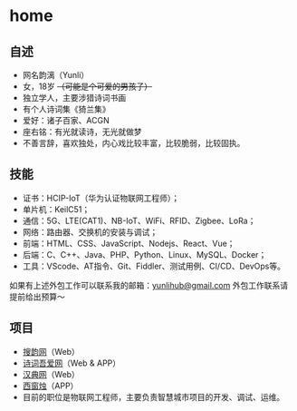 # home

## 自述

- 网名韵漓（Yunli）
- 女，18岁 ~~（可能是个可爱的男孩子）~~
- 独立学人，主要涉猎诗词书画
- 有个人诗词集《猗兰集》
- 爱好：诸子百家、ACGN
- 座右铭：有光就读诗，无光就做梦
- 不善言辞，喜欢独处，内心戏比较丰富，比较脆弱，比较固执。

## 技能

- 证书：HCIP-IoT（华为认证物联网工程师）；
- 单片机：KeilC51；
- 通信：5G、LTE(CAT1)、NB-IoT、WiFi、RFID、Zigbee、LoRa；
- 网络：路由器、交换机的安装与调试；
- 前端：HTML、CSS、JavaScript、Nodejs、React、Vue；
- 后端：C、C++、Java、PHP、Python、Linux、MySQL、Docker；
- 工具：VScode、AT指令、Git、Fiddler、测试用例、CI/CD、DevOps等。

如果有上述外包工作可以联系我的邮箱：yunlihub@gmail.com 外包工作联系请提前给出预算～

## 项目

- [搜韵网](https://sou-yun.cn/)（Web）
- [诗词吾爱网](http://52shici.com/)（Web & APP）
- [汉典网](https://www.zdic.net/)（Web）
- [西窗烛](http://www.xczim.com/)（APP）
- 目前的职位是物联网工程师，主要负责智慧城市项目的开发、调试、运维。